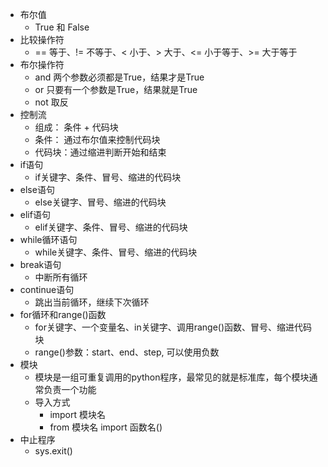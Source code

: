 - 布尔值
  - True 和 False
- 比较操作符
  - == 等于、!= 不等于、< 小于、> 大于、<= 小于等于、>= 大于等于
- 布尔操作符
  - and 两个参数必须都是True，结果才是True
  - or 只要有一个参数是True，结果就是True
  - not 取反
- 控制流
  - 组成： 条件 + 代码块
  - 条件： 通过布尔值来控制代码块
  - 代码块：通过缩进判断开始和结束
- if语句
  - if关键字、条件、冒号、缩进的代码块
- else语句
  - else关键字、冒号、缩进的代码块
- elif语句
  - elif关键字、条件、冒号、缩进的代码块
- while循环语句
  - while关键字、条件、冒号、缩进的代码块
- break语句
  - 中断所有循环
- continue语句
  - 跳出当前循环，继续下次循环
- for循环和range()函数
  - for关键字、一个变量名、in关键字、调用range()函数、冒号、缩进代码块
  - range()参数：start、end、step, 可以使用负数
- 模块
  - 模块是一组可重复调用的python程序，最常见的就是标准库，每个模块通常负责一个功能
  - 导入方式
    - import 模块名
    - from 模块名 import 函数名()
- 中止程序
  - sys.exit()
